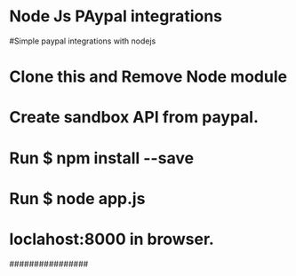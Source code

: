 # Node Js PAypal integrations 
#Simple paypal integrations with nodejs 
# Clone this and Remove Node module 
# Create sandbox API from paypal. 
# Run $ npm install --save 
# Run $ node app.js 
# loclahost:8000 in browser.
################